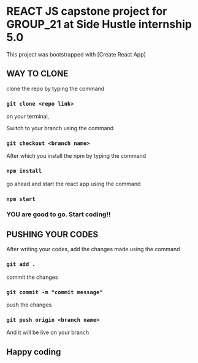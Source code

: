 # REACT JS capstone project for GROUP_21 at Side Hustle internship 5.0

This project was bootstrapped with [Create React App]

## WAY TO CLONE

clone the repo by typing the command 

### `git clone <repo link>` 

on your terminal, 

Switch to your branch using the command

### `git checkout <branch name>` 

After which you install the npm by typing the command

### `npm install` 

go ahead and start the react app using the command 

### `npm start` 

### YOU are good to go. Start coding!!


## PUSHING YOUR CODES

After writing your codes, add the changes made using the command

### `git add .` 

commit the changes 

### `git commit -m "commit message"` 

push the changes 

### `git push origin <branch name>` 
And it will be live on your branch 

## Happy coding




